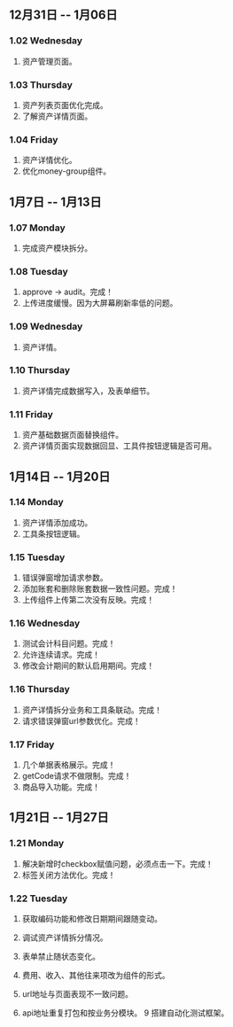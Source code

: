 ## 12月31日 -- 1月06日

### 1.02 Wednesday
1. 资产管理页面。

### 1.03 Thursday
1. 资产列表页面优化完成。
2. 了解资产详情页面。

### 1.04 Friday
1. 资产详情优化。
2. 优化money-group组件。

## 1月7日 -- 1月13日

### 1.07 Monday
1. 完成资产模块拆分。

### 1.08 Tuesday
1. approve -> audit。完成！
2. 上传进度缓慢。因为大屏幕刷新率低的问题。

### 1.09 Wednesday
1. 资产详情。

### 1.10 Thursday
1. 资产详情完成数据写入，及表单细节。

### 1.11 Friday
1. 资产基础数据页面替换组件。
2. 资产详情页面实现数据回显、工具件按钮逻辑是否可用。

## 1月14日 -- 1月20日

### 1.14 Monday
1. 资产详情添加成功。
2. 工具条按钮逻辑。

### 1.15 Tuesday
1. 错误弹窗增加请求参数。
2. 添加账套和删除账套数据一致性问题。完成！
3. 上传组件上传第二次没有反映。完成！

### 1.16 Wednesday
1. 测试会计科目问题。完成！
2. 允许连续请求。完成！
3. 修改会计期间的默认启用期间。完成！

### 1.16 Thursday
1. 资产详情拆分业务和工具条联动。完成！
2. 请求错误弹窗url参数优化。完成！

### 1.17 Friday
1. 几个单据表格展示。完成！
2. getCode请求不做限制。完成！
3. 商品导入功能。完成！

## 1月21日 -- 1月27日

### 1.21 Monday
1. 解决新增时checkbox赋值问题，必须点击一下。完成！
2. 标签关闭方法优化。完成！

### 1.22 Tuesday
1. 获取编码功能和修改日期期间跟随变动。
2. 调试资产详情拆分情况。
3. 表单禁止随状态变化。


1. 费用、收入、其他往来项改为组件的形式。
3. url地址与页面表现不一致问题。
4. api地址重复打包和按业务分模块。
9  搭建自动化测试框架。